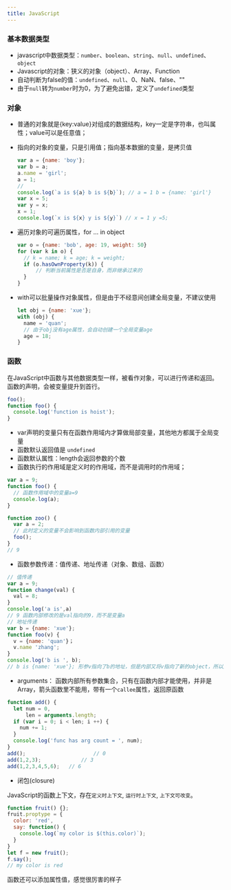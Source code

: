 ```yaml
---
title: JavaScript
---
```


### 基本数据类型

- javascript中数据类型：`number`、`boolean`、`string`、`null`、`undefined`、`object`
- Javascript的对象：狭义的对象（object）、Array、Function
- 自动判断为false的值：`undefined`、`null`、0、NaN、false、""
- 由于`null`转为`number`时为0，为了避免出错，定义了`undefined`类型

### 对象

- 普通的对象就是{key:value}对组成的数据结构，key一定是字符串，也叫属性；value可以是任意值；

- 指向的对象的变量，只是引用值；指向基本数据的变量，是拷贝值

  ```javascript
  var a = {name: 'boy'};
  var b = a;
  a.name = 'girl';
  a = 1;
  // 
  console.log(`a is ${a} b is ${b}`); // a = 1 b = {name: 'girl'}
  var x = 5;
  var y = x;
  x = 1;
  console.log(`x is ${x} y is ${y}`) // x = 1 y =5;
  
  ```

- 遍历对象的可遍历属性，for ... in object

  ```javascript
  var o = {name: 'bob', age: 19, weight: 50}
  for (var k in o) {
    // k = name; k = age; k = weight;
    if (o.hasOwnProperty(k)) {
      	// 判断当前属性是否是自身，而非继承过来的
    }
  }
  ```

- with可以批量操作对象属性，但是由于不经意间创建全局变量，不建议使用

  ```javascript
  let obj = {name: 'xue'};
  with (obj) {
    name = 'quan';
    // 由于obj没有age属性，会自动创建一个全局变量age
    age = 18;
  } 
  ```


### 函数

在JavaScript中函数与其他数据类型一样，被看作对象，可以进行传递和返回。函数的声明，会被变量提升到首行。

```javascript
foo();
function foo() {
  console.log('function is hoist');
}
```

- var声明的变量只有在函数作用域内才算做局部变量，其他地方都属于全局变量
- 函数默认返回值是 `undefined`
- 函数默认属性：length会返回参数的个数
- 函数执行的作用域是定义时的作用域，而不是调用时的作用域；

```javascript
var a = 9;
function foo() {
  // 函数作用域中的变量a=9
  console.log(a);
}

function zoo() {
  var a = 2;
  // 此时定义的变量不会影响到函数内部引用的变量
  foo();
}
// 9
```

- 函数参数传递：值传递、地址传递（对象、数组、函数）

```javascript
// 值传递
var a = 9;
function change(val) {
  val = 8;
}
console.log('a is',a)
// 9 函数内部修改的是val指向的9，而不是变量a
// 地址传递
var b = {name: 'xue'};
function foo(v) {
  v = {name: 'quan'}；
  v.name 'zhang';
}
console.log('b is ', b);
// b is {name: 'xue'}; 形参v指向了b的地址，但是内部又将v指向了新的object，所以之前的对象没有发生变化
```

- arguments： 函数内部所有参数集合，只有在函数内部才能使用，并非是Array，箭头函数里不能用，带有一个`callee`属性，返回原函数

```javascript
function add() {
  let num = 0,
      len = arguments.length;
  if (var i = 0; i < len; i ++) {
    num += 1;
  }
  console.log('func has arg count = ', num);
}
add();						// 0
add(1,2,3);				// 3
add(1,2,3,4,5,6);	// 6
```

- 闭包(closure)



JavaScript的函数上下文，存在`定义时上下文`, `运行时上下文`, `上下文可改变`。

```javascript
function fruit() {};
fruit.proptype = {
  color: 'red',
  say: function() {
    console.log(`my color is $(this.color)`);
  }
}
let f = new fruit();
f.say();
// my color is red
```

函数还可以添加属性值，感觉很厉害的样子